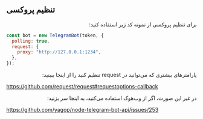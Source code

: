 ## تنظیم پروکسی

<p dir='rtl' align='right'>
برای تنظیم پروکسی از نمونه کد زیر استفاده کنید:
</p>

```js
const bot = new TelegramBot(token, {
  polling: true,
  request: {
    proxy: "http://127.0.0.1:1234",
  },
});
```

<p dir='rtl' align='right'>
پارامترهای بیشتری که می‌توانید در request تنظیم کنید را از اینجا ببینید:
</p>

<https://github.com/request/request#requestoptions-callback>

<p dir='rtl' align='right'>
در غیر این صورت، اگر از وب‌هوک استفاده می‌کنید، به اینجا سر بزنید:
</p>

<https://github.com/yagop/node-telegram-bot-api/issues/253>
